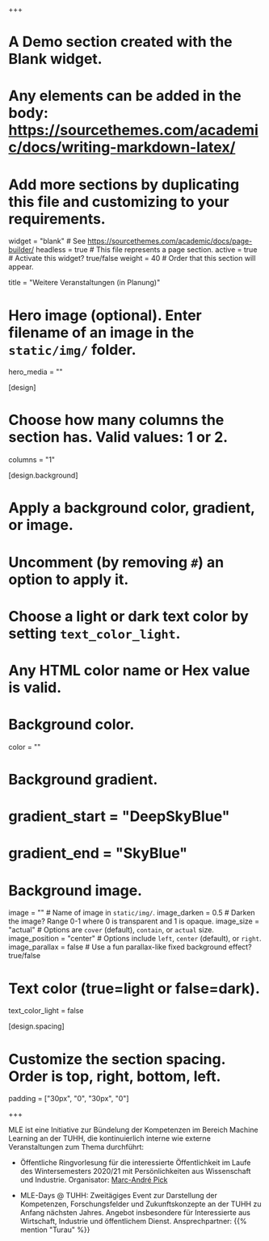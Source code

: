 +++
# A Demo section created with the Blank widget.
# Any elements can be added in the body: https://sourcethemes.com/academic/docs/writing-markdown-latex/
# Add more sections by duplicating this file and customizing to your requirements.

widget = "blank"  # See https://sourcethemes.com/academic/docs/page-builder/
headless = true  # This file represents a page section.
active = true  # Activate this widget? true/false
weight = 40  # Order that this section will appear.

title = "Weitere Veranstaltungen (in Planung)"

# Hero image (optional). Enter filename of an image in the `static/img/` folder.
hero_media = ""

[design]
  # Choose how many columns the section has. Valid values: 1 or 2.
  columns = "1"

  
[design.background]
  # Apply a background color, gradient, or image.
  #   Uncomment (by removing `#`) an option to apply it.
  #   Choose a light or dark text color by setting `text_color_light`.
  #   Any HTML color name or Hex value is valid.

  # Background color.
  color = ""
  
  # Background gradient.
  # gradient_start = "DeepSkyBlue"
  # gradient_end = "SkyBlue"
  
  # Background image.
  image = ""  # Name of image in `static/img/`.
  image_darken = 0.5  # Darken the image? Range 0-1 where 0 is transparent and 1 is opaque.
  image_size = "actual"  #  Options are `cover` (default), `contain`, or `actual` size.
  image_position = "center"  # Options include `left`, `center` (default), or `right`.
  image_parallax = false  # Use a fun parallax-like fixed background effect? true/false

  # Text color (true=light or false=dark).
  text_color_light = false

[design.spacing]
  # Customize the section spacing. Order is top, right, bottom, left.
  padding = ["30px", "0", "30px", "0"]



+++

MLE ist eine Initiative zur Bündelung der Kompetenzen im Bereich Machine Learning an der TUHH, die kontinuierlich interne wie externe Veranstaltungen zum Thema durchführt:

- Öffentliche Ringvorlesung für die interessierte Öffentlichkeit im Laufe des Wintersemesters 2020/21 mit Persönlichkeiten aus Wissenschaft und Industrie. Organisator: [Marc-André Pick](https://www.tuhh.de/mum/mitarbeiter/oberingenieur/marc-andre-pick.html)

- MLE-Days @ TUHH: Zweitägiges Event zur Darstellung der Kompetenzen, Forschungsfelder und Zukunftskonzepte an der TUHH zu Anfang nächsten Jahres. Angebot insbesondere für Interessierte aus Wirtschaft, Industrie und öffentlichem Dienst. Ansprechpartner: {{% mention "Turau" %}} 
